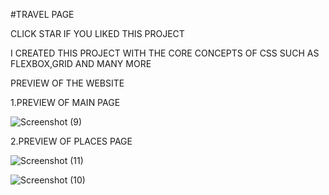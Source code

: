 #TRAVEL PAGE


CLICK STAR IF YOU LIKED THIS PROJECT

I CREATED THIS PROJECT WITH THE CORE CONCEPTS OF CSS SUCH AS FLEXBOX,GRID AND MANY MORE

PREVIEW OF THE WEBSITE

1.PREVIEW OF MAIN PAGE

![Screenshot (9)](https://user-images.githubusercontent.com/127415824/230753001-38e9eaa7-378d-40a6-bdb6-ed046f2332f1.png)

2.PREVIEW OF PLACES PAGE

![Screenshot (11)](https://user-images.githubusercontent.com/127415824/230753004-40060545-7e03-4ca6-aa8a-062e59e205db.png)

![Screenshot (10)](https://user-images.githubusercontent.com/127415824/230753006-96f5e51e-bca7-4dab-8634-bcaaa2331e84.png)
